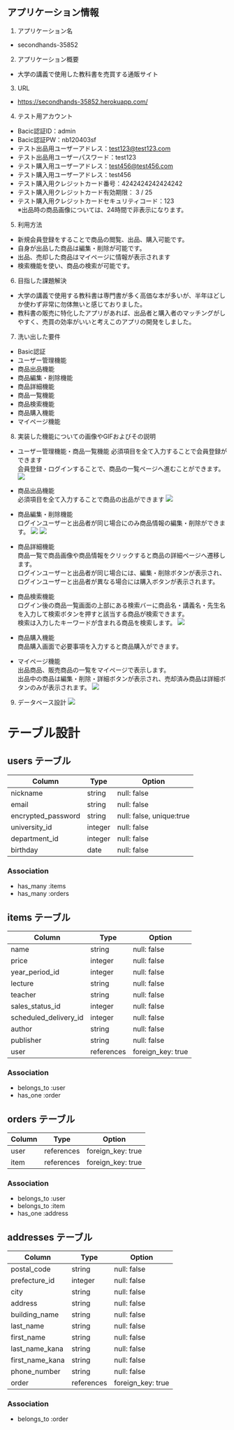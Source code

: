 ## アプリケーション情報

1. アプリケーション名
 - secondhands-35852

2. アプリケーション概要
 - 大学の講義で使用した教科書を売買する通販サイト

3. URL
 - https://secondhands-35852.herokuapp.com/

4. テスト用アカウント
 - Bacic認証ID：admin
 - Bacic認証PW：nb120403sf
 - テスト出品用ユーザーアドレス：test123@test123.com
 - テスト出品用ユーザーパスワード：test123
 - テスト購入用ユーザーアドレス：test456@test456.com
 - テスト購入用ユーザーアドレス：test456
 - テスト購入用クレジットカード番号：4242424242424242
 - テスト購入用クレジットカード有効期限： 3 / 25
 - テスト購入用クレジットカードセキュリティコード：123  
 ※出品時の商品画像については、24時間で非表示になります。

5. 利用方法
 - 新規会員登録をすることで商品の閲覧、出品、購入可能です。
 - 自身が出品した商品は編集・削除が可能です。
 - 出品、売却した商品はマイページに情報が表示されます
 - 検索機能を使い、商品の検索が可能です。

6. 目指した課題解決
 - 大学の講義で使用する教科書は専門書が多く高価な本が多いが、半年ほどしか使わず非常に勿体無いと感じておりました。
 - 教科書の販売に特化したアプリがあれば、出品者と購入者のマッチングがしやすく、売買の効率がいいと考えこのアプリの開発をしました。

7. 洗い出した要件
 - Basic認証
 - ユーザー管理機能
 - 商品出品機能
 - 商品編集・削除機能
 - 商品詳細機能
 - 商品一覧機能
 - 商品検索機能
 - 商品購入機能
 - マイページ機能

8. 実装した機能についての画像やGIFおよびその説明
 - ユーザー管理機能・商品一覧機能
 必須項目を全て入力することで会員登録ができます  
 会員登録・ログインすることで、商品の一覧ページへ進むことができます。
![](https://gyazo.com/cc26db4bccd9db05c51996d743e11b9d.gif)

 - 商品出品機能  
 必須項目を全て入力することで商品の出品ができます
![](https://gyazo.com/c2854b0824ac2302d9dc72f4ce3a83fc.gif)

 - 商品編集・削除機能  
 ログインユーザーと出品者が同じ場合にのみ商品情報の編集・削除ができます。
![](https://gyazo.com/270d22fe738cefa75cb5ca177f52af65.gif)
![](https://gyazo.com/570fcdf3251cbc688995ecd3ddf1011d.gif)

 - 商品詳細機能  
 商品一覧で商品画像や商品情報をクリックすると商品の詳細ページへ遷移します。  
 ログインユーザーと出品者が同じ場合には、編集・削除ボタンが表示され、ログインユーザーと出品者が異なる場合には購入ボタンが表示されます。

 - 商品検索機能  
 ログイン後の商品一覧画面の上部にある検索バーに商品名・講義名・先生名を入力して検索ボタンを押すと該当する商品が検索できます。  
 検索は入力したキーワードが含まれる商品を検索します。
![](https://gyazo.com/a317ba408b43fabc908c21fba4683efb.gif)

 - 商品購入機能  
 商品購入画面で必要事項を入力すると商品購入ができます。

 - マイページ機能  
 出品商品、販売商品の一覧をマイページで表示します。  
 出品中の商品は編集・削除・詳細ボタンが表示され、売却済み商品は詳細ボタンのみが表示されます。
![](https://gyazo.com/7308ed5914807be14b55346e12fee872.gif)


9. データベース設計
![](https://gyazo.com/ed4c2061fcd6bc875d74581c0aa441e4.png)


# テーブル設計

## users テーブル

| Column             | Type        | Option                   |
| ------------------ | ----------- | ------------------------ |
| nickname           | string      | null: false              |
| email              | string      | null: false              |
| encrypted_password | string      | null: false, unique:true |
| university_id      | integer     | null: false              |
| department_id      | integer     | null: false              |
| birthday           | date        | null: false              |

### Association
- has_many :items
- has_many :orders



## items テーブル

| Column                | Type          | Option              |
| --------------------- | ------------- | ------------------- |
| name                  | string        | null: false         |
| price                 | integer       | null: false         |
| year_period_id        | integer       | null: false         |
| lecture               | string        | null: false         |
| teacher               | string        | null: false         |
| sales_status_id       | integer       | null: false         |
| scheduled_delivery_id | integer       | null: false         |
| author                | string        | null: false         |
| publisher             | string        | null: false         |
| user                  | references    | foreign_key: true   |

### Association
- belongs_to :user
- has_one :order


## orders テーブル

| Column                | Type          | Option              |
| --------------------- | ------------- | ------------------- |
| user                  | references    | foreign_key: true   |
| item                  | references    | foreign_key: true   |

### Association
- belongs_to :user
- belongs_to :item
- has_one :address


## addresses テーブル

| Column                | Type          | Option              |
| --------------------- | ------------- | ------------------- |
| postal_code           | string        | null: false         |
| prefecture_id         | integer       | null: false         |
| city                  | string        | null: false         |
| address               | string        | null: false         |
| building_name         | string        | null: false         |
| last_name             | string        | null: false         |
| first_name            | string        | null: false         |
| last_name_kana        | string        | null: false         |
| first_name_kana       | string        | null: false         |
| phone_number          | string        | null: false         |
| order                 | references    | foreign_key: true   |

### Association
- belongs_to :order
